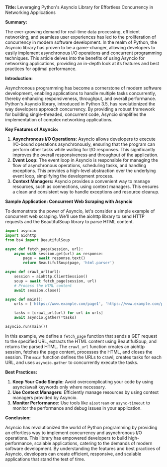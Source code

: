 **Title:** Leveraging Python's Asyncio Library for Effortless Concurrency in Networking Applications

**Summary:**

The ever-growing demand for real-time data processing, efficient networking, and seamless user experiences has led to the proliferation of concurrency in modern software development. In the realm of Python, the Asyncio library has proven to be a game-changer, allowing developers to easily implement asynchronous I/O operations and concurrent programming techniques. This article delves into the benefits of using Asyncio for networking applications, providing an in-depth look at its features and best practices for optimal performance.

**Introduction:**

Asynchronous programming has become a cornerstone of modern software development, enabling applications to handle multiple tasks concurrently, thereby enhancing responsiveness, throughput, and overall performance. Python's Asyncio library, introduced in Python 3.5, has revolutionized the way developers approach concurrency. By providing a robust framework for building single-threaded, concurrent code, Asyncio simplifies the implementation of complex networking applications.

**Key Features of Asyncio:**

1.  **Asynchronous I/O Operations:** Asyncio allows developers to execute I/O-bound operations asynchronously, ensuring that the program can perform other tasks while waiting for I/O responses. This significantly improves the overall responsiveness and throughput of the application.
2.  **Event Loop:** The event loop in Asyncio is responsible for managing the flow of asynchronous operations, scheduling tasks, and handling exceptions. This provides a high-level abstraction over the underlying event loop, simplifying the development process.
3.  **Context Managers:** Asyncio provides a convenient way to manage resources, such as connections, using context managers. This ensures a clean and consistent way to handle exceptions and resource cleanup.

**Sample Application: Concurrent Web Scraping with Asyncio**

To demonstrate the power of Asyncio, let's consider a simple example of concurrent web scraping. We'll use the aiohttp library to send HTTP requests and the BeautifulSoup library to parse HTML content.

```python
import asyncio
import aiohttp
from bs4 import BeautifulSoup

async def fetch_page(session, url):
    async with session.get(url) as response:
        page = await response.text()
        return BeautifulSoup(page, 'html.parser')

async def crawl_url(url):
    session = aiohttp.ClientSession()
    soup = await fetch_page(session, url)
    # Process the HTML content
    await session.close()

async def main():
    urls = ['https://www.example.com/page1', 'https://www.example.com/page2', 'https://www.example.com/page3']

    tasks = [crawl_url(url) for url in urls]
    await asyncio.gather(*tasks)

asyncio.run(main())
```

In this example, we define a `fetch_page` function that sends a GET request to the specified URL, extracts the HTML content using BeautifulSoup, and returns the parsed HTML. The `crawl_url` function creates an aiohttp session, fetches the page content, processes the HTML, and closes the session. The `main` function defines the URLs to crawl, creates tasks for each URL, and uses `asyncio.gather` to concurrently execute the tasks.

**Best Practices:**

1.  **Keep Your Code Simple:** Avoid overcomplicating your code by using async/await keywords only where necessary.
2.  **Use Context Managers:** Efficiently manage resources by using context managers provided by Asyncio.
3.  **Monitor Performance:** Use tools like `aiostream` or `async-timeout` to monitor the performance and debug issues in your application.

**Conclusion:**

Asyncio has revolutionized the world of Python programming by providing an effortless way to implement concurrency and asynchronous I/O operations. This library has empowered developers to build high-performance, scalable applications, catering to the demands of modern software development. By understanding the features and best practices of Asyncio, developers can create efficient, responsive, and scalable applications that stand the test of time.